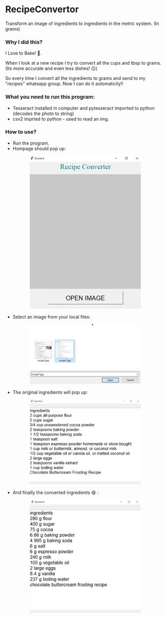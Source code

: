 # RecipeConvertor
Transform an image of ingredients to ingredients in the metric system. (In grams)


### Why I did this? 
I Love to Bake! :cake:.

When I look at a new recipe I try to convert all the cups and tbsp to grams. (Its more accurate and even less dishes! :wink:) 

So every time I convert all the ingredients to grams and send to my "recipes" whatsapp group. 
Now I can do it automaticlly!! 



### What you need to run this program:
- Tesseract installed in computer and pytesseract imported to python (decodes the photo to string)
- csv2 imprted to python - used to read an img. 


### How to use?
- Run the program.
- Hompage should pop up: 

<p align="center">
  <img src="https://raw.githubusercontent.com/yonatandiga12/RecipeConvertor/main/pictures/picturesForREADME/homepage.jpg" width="350" title="Homepage">
</p>

- Select an image from your local files:


<p align="center">
  <img src="https://raw.githubusercontent.com/yonatandiga12/RecipeConvertor/main/pictures/picturesForREADME/select_image.jpg" width="350" title="Select image">
</p>

- The original ingredients will pop up: 

<p align="center">
  <img src="https://raw.githubusercontent.com/yonatandiga12/RecipeConvertor/main/pictures/picturesForREADME/old_ingredients.jpg" width="350" title="Original ingredients">
</p>

- And finally the converted ingredients 😄 : 

<p align="center">
  <img src="https://raw.githubusercontent.com/yonatandiga12/RecipeConvertor/main/pictures/picturesForREADME/new_ingredients.jpg" width="350" title="New ingredients">
</p>
